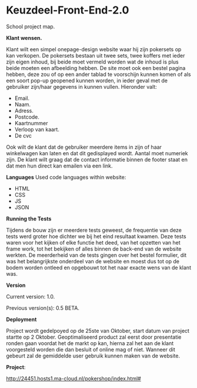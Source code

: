 # Keuzdeel-Front-End-2.0
School project map.

**Klant wensen.**

Klant wilt een simpel onepage-design website waar hij zijn pokersets op kan verkopen.
De pokersets bestaan uit twee sets, twee koffers met ieder zijn eigen inhoud, bij beide moet vermeld worden wat de inhoud is plus beide moeten een afbeelding hebben. De site moet ook een bestel pagina hebben, deze zou of op een ander tablad te voorschijn kunnen komen of als een soort pop-up geopened kunnen worden, in ieder geval met de gebruiker zijn/haar gegevens in kunnen vullen. Hieronder valt:

- Email.
- Naam.
- Adress.
- Postcode.
- Kaartnummer
- Verloop van kaart.
- De cvc

Ook wilt de klant dat de gebruiker meerdere items in zijn of haar winkelwagen kan laten en dat dit gedisplayed wordt. Aantal moet numeriek zijn.
De klant wilt graag dat de contact informatie binnen de footer staat en dat men hun direct kan emailen via een link.

**Languages**
Used code languages within website:

- HTML
- CSS
- JS
- JSON

**Running the Tests**

Tijdens de bouw zijn er meerdere tests geweest, de frequentie van deze tests werd groter hoe dichter we bij het eind resultaat kwamen. Deze tests waren voor het kijken of elke functie het deed, van het opzetten van het frame work, tot het bekijken of alles binnen de back-end van de website werkten.
De meerderheid van de tests gingen over het bestel formulier, dit was het belangrijkste onderdeel van de website en moest dus tot op de bodem worden ontleed en opgebouwt tot het naar exacte wens van de klant was.

**Version**

Current version: 1.0.

Previous version(s): 0.5 BETA.

**Deployment**

Project wordt gedelpoyed op de 25ste van Oktober, start datum van project startte op 2 Oktober.
Geoptimaliseerd product zal eerst door presentatie ronden gaan voordat het de markt op kan, hierna zal het aan de klant voorgesteld worden die dan besluit of online mag of niet. Wanneer dit gebeurt zal de gemiddelde user gebruik kunnen maken van de website. 

**Project**: 

http://24451.hosts1.ma-cloud.nl/pokershop/index.html#
